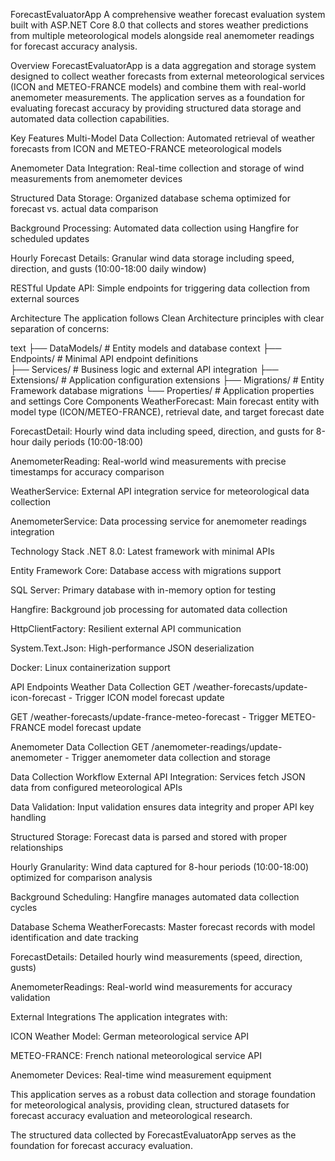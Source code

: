 ForecastEvaluatorApp
A comprehensive weather forecast evaluation system built with ASP.NET Core 8.0 that collects and stores weather predictions from multiple meteorological models alongside real anemometer readings for forecast accuracy analysis.

Overview
ForecastEvaluatorApp is a data aggregation and storage system designed to collect weather forecasts from external meteorological services (ICON and METEO-FRANCE models) and combine them with real-world anemometer measurements. The application serves as a foundation for evaluating forecast accuracy by providing structured data storage and automated data collection capabilities.

Key Features
Multi-Model Data Collection: Automated retrieval of weather forecasts from ICON and METEO-FRANCE meteorological models

Anemometer Data Integration: Real-time collection and storage of wind measurements from anemometer devices

Structured Data Storage: Organized database schema optimized for forecast vs. actual data comparison

Background Processing: Automated data collection using Hangfire for scheduled updates

Hourly Forecast Details: Granular wind data storage including speed, direction, and gusts (10:00-18:00 daily window)

RESTful Update API: Simple endpoints for triggering data collection from external sources

Architecture
The application follows Clean Architecture principles with clear separation of concerns:

text
├── DataModels/          # Entity models and database context
├── Endpoints/           # Minimal API endpoint definitions  
├── Services/            # Business logic and external API integration
├── Extensions/          # Application configuration extensions
├── Migrations/          # Entity Framework database migrations
└── Properties/          # Application properties and settings
Core Components
WeatherForecast: Main forecast entity with model type (ICON/METEO-FRANCE), retrieval date, and target forecast date

ForecastDetail: Hourly wind data including speed, direction, and gusts for 8-hour daily periods (10:00-18:00)

AnemometerReading: Real-world wind measurements with precise timestamps for accuracy comparison

WeatherService: External API integration service for meteorological data collection

AnemometerService: Data processing service for anemometer readings integration

Technology Stack
.NET 8.0: Latest framework with minimal APIs

Entity Framework Core: Database access with migrations support

SQL Server: Primary database with in-memory option for testing

Hangfire: Background job processing for automated data collection

HttpClientFactory: Resilient external API communication

System.Text.Json: High-performance JSON deserialization

Docker: Linux containerization support

API Endpoints
Weather Data Collection
GET /weather-forecasts/update-icon-forecast - Trigger ICON model forecast update

GET /weather-forecasts/update-france-meteo-forecast - Trigger METEO-FRANCE model forecast update

Anemometer Data Collection
GET /anemometer-readings/update-anemometer - Trigger anemometer data collection and storage

Data Collection Workflow
External API Integration: Services fetch JSON data from configured meteorological APIs

Data Validation: Input validation ensures data integrity and proper API key handling

Structured Storage: Forecast data is parsed and stored with proper relationships

Hourly Granularity: Wind data captured for 8-hour periods (10:00-18:00) optimized for comparison analysis

Background Scheduling: Hangfire manages automated data collection cycles

Database Schema
WeatherForecasts: Master forecast records with model identification and date tracking

ForecastDetails: Detailed hourly wind measurements (speed, direction, gusts)

AnemometerReadings: Real-world wind measurements for accuracy validation

External Integrations
The application integrates with:

ICON Weather Model: German meteorological service API

METEO-FRANCE: French national meteorological service API

Anemometer Devices: Real-time wind measurement equipment

This application serves as a robust data collection and storage foundation for meteorological analysis, providing clean, structured datasets for forecast accuracy evaluation and meteorological research.

The structured data collected by ForecastEvaluatorApp serves as the foundation for forecast accuracy evaluation.

